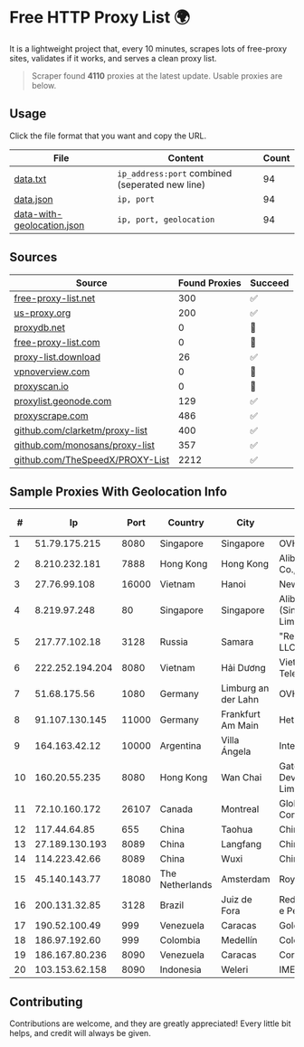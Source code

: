 
# Free HTTP Proxy List 🌍

It is a lightweight project that, every 10 minutes, scrapes lots of free-proxy sites, validates if it works, and serves a clean proxy list.


> Scraper found **4110** proxies at the latest update. Usable proxies are below.

## Usage

Click the file format that you want and copy the URL.


|File|Content|Count|
|----|-------|-----|
|[data.txt](https://raw.githubusercontent.com/themiralay/Proxy-List-World/master/data.txt)|`ip_address:port` combined (seperated new line)|94|
|[data.json](https://raw.githubusercontent.com/themiralay/Proxy-List-World/master/data.json)|`ip, port`|94|
|[data-with-geolocation.json](https://raw.githubusercontent.com/themiralay/Proxy-List-World/master/data-with-geolocation.json)|`ip, port, geolocation`|94|

## Sources

|Source|Found Proxies|Succeed|
|------|-------------|-------|
|[free-proxy-list.net](https://free-proxy-list.net)|300|✅|
|[us-proxy.org](https://www.us-proxy.org)|200|✅|
|[proxydb.net](http://proxydb.net)|0|🚫|
|[free-proxy-list.com](https://free-proxy-list.com/?page=&port=&type%5B%5D=http&type%5B%5D=https&up_time=0&search=Search)|0|🚫|
|[proxy-list.download](https://www.proxy-list.download/HTTP)|26|✅|
|[vpnoverview.com](https://vpnoverview.com/privacy/anonymous-browsing/free-proxy-servers)|0|🚫|
|[proxyscan.io](https://www.proxyscan.io)|0|🚫|
|[proxylist.geonode.com](https://proxylist.geonode.com/api/proxy-list?limit=300&page=1&sort_by=lastChecked&sort_type=desc&protocols=http,https)|129|✅|
|[proxyscrape.com](https://api.proxyscrape.com/v2/?request=displayproxies&protocol=http&timeout=10000&country=all&ssl=all&anonymity=all)|486|✅|
|[github.com/clarketm/proxy-list](https://raw.githubusercontent.com/clarketm/proxy-list/master/proxy-list-raw.txt)|400|✅|
|[github.com/monosans/proxy-list](https://raw.githubusercontent.com/monosans/proxy-list/main/proxies/http.txt)|357|✅|
|[github.com/TheSpeedX/PROXY-List](https://raw.githubusercontent.com/TheSpeedX/PROXY-List/master/http.txt)|2212|✅|


## Sample Proxies With Geolocation Info

|#|Ip|Port|Country|City|Internet Service Provider|
|-|--|----|-------|----|-------------------------|
|1|51.79.175.215|8080|Singapore|Singapore|OVH SAS|
|2|8.210.232.181|7888|Hong Kong|Hong Kong|Alibaba (US) Technology Co., Ltd.|
|3|27.76.99.108|16000|Vietnam|Hanoi|Newass2011xDSLHCMC|
|4|8.219.97.248|80|Singapore|Singapore|Alibaba Cloud (Singapore) Private Limited|
|5|217.77.102.18|3128|Russia|Samara|"Region Svyaz Konsalt" LLC|
|6|222.252.194.204|8080|Vietnam|Hải Dương|VietNam Post and Telecom Corporation|
|7|51.68.175.56|1080|Germany|Limburg an der Lahn|OVH SAS|
|8|91.107.130.145|11000|Germany|Frankfurt Am Main|Hetzner Online AG|
|9|164.163.42.12|10000|Argentina|Villa Ángela|Interret Villa Angela SRL|
|10|160.20.55.235|8080|Hong Kong|Wan Chai|Gateway Technology Development Company Limited|
|11|72.10.160.172|26107|Canada|Montreal|GloboTech Communications|
|12|117.44.64.85|655|China|Taohua|Chinanet|
|13|27.189.130.193|8089|China|Langfang|Chinanet|
|14|114.223.42.66|8089|China|Wuxi|Chinanet|
|15|45.140.143.77|18080|The Netherlands|Amsterdam|RoyaleHosting BV|
|16|200.131.32.85|3128|Brazil|Juiz de Fora|Rede Nacional de Ensino e Pesquisa|
|17|190.52.100.49|999|Venezuela|Caracas|Gold Data USA Inc|
|18|186.97.192.60|999|Colombia|Medellín|Colombia Móvil|
|19|186.167.80.236|8090|Venezuela|Caracas|Corporacion Digitel C.A|
|20|103.153.62.158|8090|Indonesia|Weleri|IMEDIANET|



## Contributing

Contributions are welcome, and they are greatly appreciated! Every
little bit helps, and credit will always be given.

